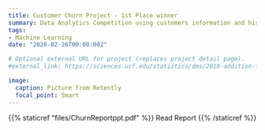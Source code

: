 ```yaml
---
title: Customer Churn Project - 1st Place winner
summary: Data Analytics Competition using customers information and historical transaction activities to predict if a customer is about to churn.
tags:
- Machine Learning
date: "2020-02-26T00:00:00Z"

# Optional external URL for project (replaces project detail page).
#external_link: https://sciences.ucf.edu/statistics/dms/2019-addition-financial-analytics-competition/

image:
  caption: Picture from Retently
  focal_point: Smart
---
```


{{% staticref "files/ChurnReportppt.pdf" %}} Read Report {{% /staticref %}}
